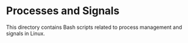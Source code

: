 # Processes and Signals
This directory contains Bash scripts related to process management and signals in Linux.
